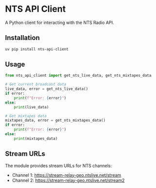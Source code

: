 # NTS API Client

A Python client for interacting with the NTS Radio API.

## Installation

```bash
uv pip install nts-api-client
```

## Usage

```python
from nts_api_client import get_nts_live_data, get_nts_mixtapes_data

# Get current broadcast data
live_data, error = get_nts_live_data()
if error:
    print(f"Error: {error}")
else:
    print(live_data)

# Get mixtapes data
mixtapes_data, error = get_nts_mixtapes_data()
if error:
    print(f"Error: {error}")
else:
    print(mixtapes_data)
```

## Stream URLs

The module provides stream URLs for NTS channels:
- Channel 1: https://stream-relay-geo.ntslive.net/stream
- Channel 2: https://stream-relay-geo.ntslive.net/stream2
